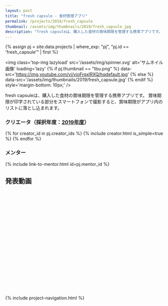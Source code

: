 ```yaml
---
layout: post
title: "fresh capsule - 食材管理アプリ"
permalink: /projects/2019/fresh_capsule
thumbnail: /assets/img/thumbnails/2019/fresh_capsule.jpg
description: "fresh capsuleは、購入した食材の賞味期限を管理する携帯アプリです。 賞味期限が印字されている部分をスマートフォンで撮影すると、賞味期限がアプリ内のリストに落とし込まれます。"
---
```


{% assign pj = site.data.projects | where_exp: "pj", "pj.id == 'fresh_capsule'" | first %}

<img class='top-img lazyload' src='/assets/img/spinner.svg' alt='サムネイル画像' loading='lazy'
{% if pj.thumbnail == "tbu.png" %} data-src='https://img.youtube.com/vi/vioFrqxlRXQ/hqdefault.jpg'
{% else %}                         data-src='/assets/img/thumbnails/2019/fresh_capsule.jpg'
{% endif %}                        style='margin-bottom: 10px;' />

fresh capsuleは、購入した食材の賞味期限を管理する携帯アプリです。 賞味期限が印字されている部分をスマートフォンで撮影すると、賞味期限がアプリ内のリストに落とし込まれます。

### クリエータ（採択年度：<a href='/projects/2019'>2019年度</a>）
<p>
{% for creator_id in pj.creator_ids %}
  {% include creator.html is_simple=true %}
{% endfor %}
</p>

### メンター
<p>{% include link-to-mentor.html id=pj.mentor_id %}</p>

## 発表動画
<div class="youtube">
  <iframe width="560" height="315" class="lazyload" data-src="https://www.youtube.com/embed/vioFrqxlRXQ?rel=0" frameborder="0" allowfullscreen=""></iframe>
</div>

{% include project-navigation.html %}

